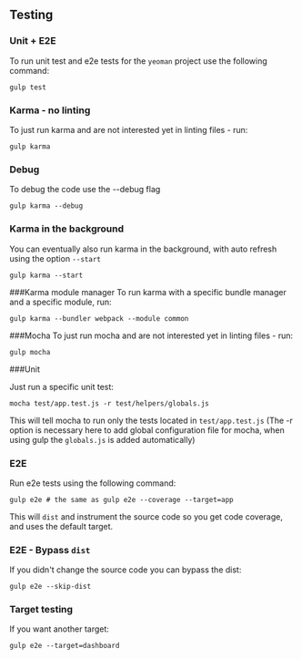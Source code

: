 ## Testing

### Unit + E2E
To run unit test and e2e tests for the `yeoman` project use the following command:
```
gulp test
```
### Karma - no linting
To just run karma and are not interested yet in linting files - run:
```
gulp karma
```
### Debug
To debug the code use the --debug flag
```
gulp karma --debug
```
### Karma in the background
You can eventually also run karma in the background, with auto refresh using the option `--start`
```
gulp karma --start
```

###Karma module manager
To run karma with a specific bundle manager and a specific module, run:
```
gulp karma --bundler webpack --module common
```
###Mocha
To just run mocha and are not interested yet in linting files - run:
```
gulp mocha
```

###Unit

Just run a specific unit test:
```
mocha test/app.test.js -r test/helpers/globals.js
```
This will tell mocha to run only the tests located in `test/app.test.js` (The -r option is necessary here to add global configuration file for mocha, when using gulp the `globals.js` is added automatically)

### E2E
Run e2e tests using the following command:
```
gulp e2e # the same as gulp e2e --coverage --target=app
```
This will `dist` and instrument the source code so you get code coverage, and uses the default target.

### E2E - Bypass `dist`
If you didn't change the source code you can bypass the dist:
```
gulp e2e --skip-dist
```
### Target testing
If you want another target:
```
gulp e2e --target=dashboard
```